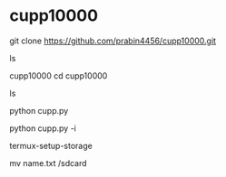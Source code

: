# cupp10000


git clone https://github.com/prabin4456/cupp10000.git

ls

cupp10000 
cd cupp10000

ls

python cupp.py

python cupp.py -i

termux-setup-storage

mv name.txt /sdcard
